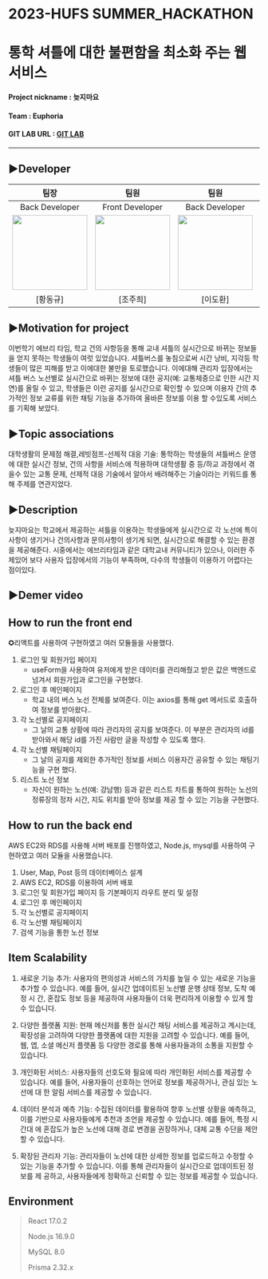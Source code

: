# 2023-HUFS SUMMER_HACKATHON
# 통학 셔틀에 대한 불편함을 최소화 주는 웹 서비스
#### Project nickname : 늦지마요
#### Team : Euphoria

#### GIT LAB URL : [GIT LAB](https://lab.hanium.or.kr/21_PF020/21_pf020)
-----------------------
## ▶︎Developer

|                                 팀장                                  |                                  팀원                                   |                                   팀원                                   |                                 팀원                                  |
| :-------------------------------------------------------------------: | :------------------------------------------------------------------: | :-------------------------------------------------------------------: | :-------------------------------------------------------------------: |
|                             Back Developer                              |                              Front Developer                             |                             Back Developer                              |                             Front Developer                              |
| <img src="https://github.com/lee0798/back_pro1/assets/71830104/d29e3cee-df20-4944-b395-2297df097a70" width="150" height="150"/> | <img src="https://github.com/lee0798/back_pro1/assets/71830104/34d22164-e7cb-41ec-be2b-35524ff9b137" width="150" height="150"/> | <img src="https://github.com/lee0798/back_pro1/assets/71830104/d29e3cee-df20-4944-b395-2297df097a70" width="150" height="150"/> | <img src="https://github.com/lee0798/back_pro1/assets/71830104/e411b9aa-8c46-4924-9e9b-f2e45843afb4" width="150" height="150"/> |
|                  [황동규]               |                 [조주희]                 |                 [이도환]                 |                 [이산]                 |
## ▶︎Motivation for project
이번학기 에브리 타임, 학교 건의 사항등을 통해 교내 셔틀의 실시간으로 바뀌는 정보들을 얻지 못하는 학생들이 여럿 있었습니다. 셔틀버스를 놓침으로써 시간 낭비, 지각등 학생들이 많은 피해를 받고 이에대한 불만을 토로했습니다. 이에대해 관리자 입장에서는 셔틀 버스 노선별로 실시간으로 바뀌는 정보에 대한 공지(예: 교통체증으로 인한 시간 지연)를 올릴 수 있고, 학생들은 이런 공지를 실시간으로 확인할 수 있으며 이용자 간의 추가적인 정보 교류를 위한 채팅 기능을 추가하여 올바른 정보를 이용 할 수있도록 서비스를 기획해 보았다.

## ▶︎Topic associations
대학생활의 문제점 해결,레빗점프-선제적 대응 기술: 통학하는 학생들의 셔틀버스 운영에 대한 실시간 정보, 건의 사항을 서비스에 적용하며 대학생활 중 등/하교 과정에서 겪을수 있는 교통 문제, 선제적 대응 기술에서 알아서 배려해주는  기술이라는 키워드를 통해 주제를 연관지었다.

## ▶︎Description
늦지마요는 학교에서 제공하는 셔틀을 이용하는 학생들에게 실시간으로 각 노선에 특이 사항이 생기거나 건의사항과 문의사항이 생기게 되면, 실시간으로 해결할 수 있는 환경을 제공해준다.
시중에서는 에브리타임과 같은 대학교내 커뮤니티가 있으나, 이러한 주제있어 보다 사용자 입장에서의 기능이 부족하며, 다수의 학생들이 이용하기 어렵다는 점이있다.

## ▶︎Demer video

## How to run the front end
✪리액트를 사용하여 구현하였고 여러 모듈들을 사용했다. 
1. 로그인 및 회원가입 페이지
   - useForm을 사용하여 유저에게 받은 데이터를 관리해줬고 받은 값은 백엔드로 넘겨서 회원가입과 로그인을 구현했다.
2. 로그인 후 메인페이지
   - 학교 내의 버스 노선 전체를 보여준다. 이는 axios를 통해 get 메서드로 호출하여 정보를 받아왔다..
3. 각 노선별로 공지페이지
   - 그 날의 교통 상황에 따라 관리자의 공지를 보여준다. 이 부분은 관리자의 id를 받아와서 해당 id를 가진 사람만 글을 작성할 수 있도록 했다.
4. 각 노선별 채팅페이지
    - 그 날의 공지를 제외한 추가적인 정보를 서비스 이용자간 공유할 수 있는 채팅기능을 구현 했다.
5. 리스트 노선 정보
    - 자신이 원하는 노선(예: 강남행) 등과 같은 리스트 차트를 통하여 원하는 노선의 정류장의 정차 시간, 지도 위치를 받아 정보를 제공 할 수 있는 기능을 구현했다.

## How to run the back end
AWS EC2와 RDS를 사용해 서버 배포를 진행하였고, Node.js, mysql를 사용하여 구현하였고 여러 모듈을 사용했습니다.
1. User, Map, Post 등의 데이터베이스 설계
2. AWS EC2, RDS를 이용하여 서버 배포
3. 로그인 및 회원가입 페이지 등 기본페이지 라우트 분리 및 설정
4. 로그인 후 메인페이지
5. 각 노선별로 공지페이지
6. 각 노선별 채팅페이지
7. 검색 기능을 통한 노선 정보



## Item Scalability

1. 새로운 기능 추가: 사용자의 편의성과 서비스의 가치를 높일 수 있는 새로운 기능을 추가할 수 있습니다. 예를 들어, 실시간 업데이트된 노선별 운행 상태 정보, 도착 예정 
   시 간, 혼잡도 정보 등을 제공하여 사용자들이 더욱 편리하게 이용할 수 있게 할 수 있습니다.

2. 다양한 플랫폼 지원: 현재 메신저를 통한 실시간 채팅 서비스를 제공하고 계시는데, 확장성을 고려하여 다양한 플랫폼에 대한 지원을 고려할 수 있습니다. 예를 들어, 웹, 
   앱, 소셜 메신저 플랫폼 등 다양한 경로를 통해 사용자들과의 소통을 지원할 수 있습니다.

3. 개인화된 서비스: 사용자들의 선호도와 필요에 따라 개인화된 서비스를 제공할 수 있습니다. 예를 들어, 사용자들이 선호하는 언어로 정보를 제공하거나, 관심 있는 노선에 대 
   한 알림 서비스를 제공할 수 있습니다.

4. 데이터 분석과 예측 기능: 수집된 데이터를 활용하여 향후 노선별 상황을 예측하고, 이를 기반으로 사용자들에게 추천과 조언을 제공할 수 있습니다. 예를 들어, 특정 시간대 
   에 혼잡도가 높은 노선에 대해 경로 변경을 권장하거나, 대체 교통 수단을 제안할 수 있습니다.

5. 확장된 관리자 기능: 관리자들이 노선에 대한 상세한 정보를 업로드하고 수정할 수 있는 기능을 추가할 수 있습니다. 이를 통해 관리자들이 실시간으로 업데이트된 정보를 제 
   공하고, 사용자들에게 정확하고 신뢰할 수 있는 정보를 제공할 수 있습니다.

## Environment

> React 17.0.2
> 
> Node.js 16.9.0
> 
> MySQL 8.0
> 
> Prisma 2.32.x
